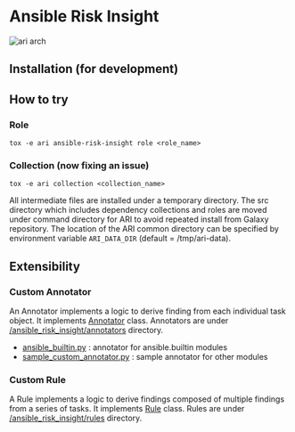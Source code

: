 # Ansible Risk Insight

![ari arch](doc/images/ari-arch.png)


## Installation (for development)

## How to try

### Role
```
tox -e ari ansible-risk-insight role <role_name>
```

### Collection (now fixing an issue)
```
tox -e ari collection <collection_name>
```

All intermediate files are installed under a temporary directory.
The src directory which includes dependency collections and roles are moved under command directory for ARI to avoid repeated install from Galaxy repository.
The location of the ARI common directory can be specified by environment variable `ARI_DATA_DIR` (default = /tmp/ari-data).

## Extensibility

### Custom Annotator

An Annotator implements a logic to derive finding from each individual task object. It implements [Annotator](ansible_risk_insight/annotator_base.py#L5-L9) class. Annotators are under [/ansible_risk_insight/annotators](ansible_risk_insight/annotators/) directory.
- [ansible_builtin.py](ansible_risk_insight/annotators/ansible_builtin.py) : annotator for ansible.builtin modules
- [sample_custom_annotator.py](ansible_risk_insight/annotators/sample_custom_annotator.py) : sample annotator for other modules

### Custom Rule
A Rule implements a logic to derive findings composed of multiple findings from a series of tasks. It implements [Rule](ansible_risk_insight/rules/base.py#L8-L15) class. Rules are under [/ansible_risk_insight/rules](ansible_risk_insight/rules/) directory.



